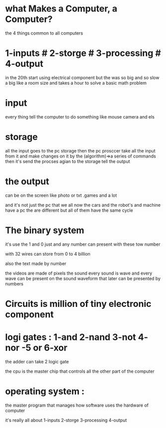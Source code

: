 # what Makes a Computer, a Computer?

the 4 things common to all computers
# 1-inputs  # 2-storge # 3-processing # 4-output
in the 20th start using electrical component but the was so big
and so slow
a big like a room size and takes a hour to solve a basic math problem

# input
every thing tell the computer to do something like mouse camera and els

# storage
all the input goes to the pc storage then
the pc prosccer take all the input from it and make changes on it by the
(algorithm)=>a series of commands then it's send the procses agian to the
storage tell the output

# the output
can be on the screen like photo or txt .games and a lot

and it's not just the pc that we all now
the cars and the robot's and machine have a pc the are different but all of them have the same
cycle


# The binary system
it's use the 1 and 0 just
and any number can present with these tow number


with 32 wires can store from 0 to 4 billion

also the text made by number

the videos are made of pixels
the sound every sound is wave and every wave can be present on the sound waveform that later can be presented by numbers

 


# Circuits is million of tiny electronic component

# logi gates : 1-and 2-nand 3-not 4- nor -5 or 6-xor
the adder can take 2 logic gate

the cpu is the master chip that controls all the other part of the computer

# operating system :
the master program that manages how software uses the hardware of computer


it's really all about 1-inputs 2-storge 3-processing 4-output
